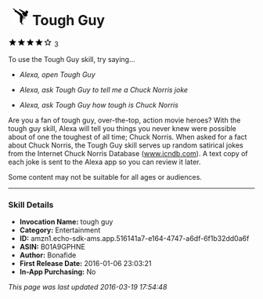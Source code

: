 # &nbsp;<img src="app_icon" alt="Tough Guy icon" width="36"> Tough Guy
![4 stars](../../../images/ic_star_black_18dp_1x.png)![4 stars](../../../images/ic_star_black_18dp_1x.png)![4 stars](../../../images/ic_star_black_18dp_1x.png)![4 stars](../../../images/ic_star_black_18dp_1x.png)![4 stars](../../../images/ic_star_border_black_18dp_1x.png) 3

To use the Tough Guy skill, try saying...

* *Alexa, open Tough Guy*

* *Alexa, ask Tough Guy to tell me a Chuck Norris joke*

* *Alexa, ask Tough Guy how tough is Chuck Norris*

Are you a fan of tough guy, over-the-top, action movie heroes? With the tough guy skill, Alexa will tell you things you never knew were possible about of one the toughest of all time; Chuck Norris. When asked for a fact about Chuck Norris, the Tough Guy skill serves up random satirical jokes from the Internet Chuck Norris Database (www.icndb.com). A text copy of each joke is sent to the Alexa app so you can review it later.  

Some content may not be suitable for all ages or audiences.

***

### Skill Details

* **Invocation Name:** tough guy
* **Category:** Entertainment
* **ID:** amzn1.echo-sdk-ams.app.516141a7-e164-4747-a6df-6f1b32dd0a6f
* **ASIN:** B01A9GPHNE
* **Author:** Bonafide
* **First Release Date:** 2016-01-06 23:03:21
* **In-App Purchasing:** No

*This page was last updated 2016-03-19 17:54:48*
